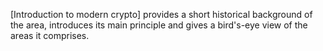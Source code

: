 [Introduction to modern crypto] provides a short historical background of the 
area, introduces its main principle and gives a bird's-eye view of the areas it 
comprises.
